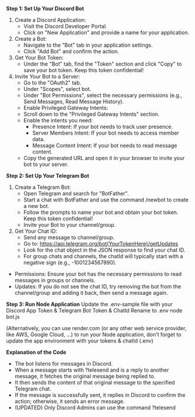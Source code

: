 
**Step 1: Set Up Your Discord Bot**
1. Create a Discord Application:
    * Visit the Discord Developer Portal.
    * Click on "New Application" and provide a name for your application.
2. Create a Bot:
    * Navigate to the "Bot" tab in your application settings.
    * Click "Add Bot" and confirm the action.
3. Get Your Bot Token:
    * Under the "Bot" tab, find the "Token" section and click "Copy" to save your bot token. Keep this token confidential!
4. Invite Your Bot to a Server:
    * Go to the "OAuth2" tab.
    * Under "Scopes", select bot.
    * Under "Bot Permissions", select the necessary permissions (e.g., Send Messages, Read Message History).
    * Enable Privileged Gateway Intents:
    * Scroll down to the "Privileged Gateway Intents" section.
    * Enable the intents you need:
        * Presence Intent: If your bot needs to track user presence.
        * Server Members Intent: If your bot needs to access member data.
        * Message Content Intent: If your bot needs to read message content.
    * Copy the generated URL and open it in your browser to invite your bot to your server.

**Step 2: Set Up Your Telegram Bot**
1. Create a Telegram Bot:
    * Open Telegram and search for "BotFather".
    * Start a chat with BotFather and use the command /newbot to create a new bot.
    * Follow the prompts to name your bot and obtain your bot token. Keep this token confidential!
    * Invite your Bot to your channel/group.
2. Get Your Chat ID:
    * Send any message to channel/group.
    * Go to: https://api.telegram.org/bot(YourTokenHere)/getUpdates
    * Look for the chat object in the JSON response to find your chat ID.
    * For group chats and channels, the chatId will typically start with a negative sign (e.g., -1001234567890).

* Permissions: Ensure your bot has the necessary permissions to read messages in groups or channels.
* Updates: If you do not see the chat ID, try removing the bot from the channel/group and adding it back, then send a message again.


**Step 3: Run Node Application**
Update the .env-sample file with your Discord App Token & Telegram Bot Token & ChatId
Rename to .env
node bot.js

(Alternatively, you can use render.com (or any other web service provider, like AWS, Google Cloud, ...) to run your Node application, don't forget to update the app environment with your tokens & chatId (.env)

**Explanation of the Code**
* The bot listens for messages in Discord.
* When a message starts with ?telesend and is a reply to another message, it fetches the original message being replied to.
* It then sends the content of that original message to the specified Telegram chat.
* If the message is successfully sent, it replies in Discord to confirm the action; otherwise, it sends an error message.
* (UPDATED) Only Discord Admins can use the command ?telesend

